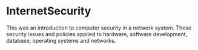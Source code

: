 # InternetSecurity
This was an introduction to computer security in a network system. These security issues and policies applied to hardware, software development, database, operating systems and networks.
